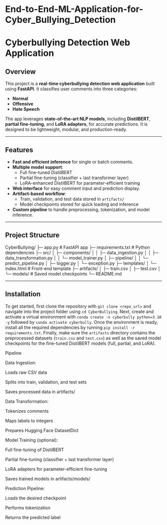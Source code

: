 # End-to-End-ML-Application-for-Cyber_Bullying_Detection
# Cyberbullying Detection Web Application

## Overview
This project is a **real-time cyberbullying detection web application** built using **FastAPI**. It classifies user comments into three categories:

- **Normal**
- **Offensive**
- **Hate Speech**

The app leverages **state-of-the-art NLP models**, including **DistilBERT**, **partial fine-tuning**, and **LoRA adapters**, for accurate predictions. It is designed to be lightweight, modular, and production-ready.

---

## Features

- **Fast and efficient inference** for single or batch comments.
- **Multiple model support**:
  - Full fine-tuned DistilBERT
  - Partial fine-tuning (classifier + last transformer layer)
  - LoRA-enhanced DistilBERT for parameter-efficient training
- **Web interface** for easy comment input and prediction display.
- **Artifact-based workflow**:
  - Train, validation, and test data stored in `artifacts/`
  - Model checkpoints stored for quick loading and inference
- **Custom pipeline** to handle preprocessing, tokenization, and model inference.

---

## Project Structure
CyberBullying/
├─ app.py # FastAPI app
├─ requirements.txt # Python dependencies
├─ src/
│ ├─ components/
│ │ ├─ data_ingestion.py
│ │ ├─ data_transformation.py
│ │ └─ model_trainer.py
│ ├─ pipeline/
│ │ └─ predict_pipeline.py
│ ├─ logger.py
│ └─ exception.py
├─ templates/
│ └─ index.html # Front-end template
├─ artifacts/
│ ├─ train.csv
│ ├─ test.csv
│ └─ models/ # Saved model checkpoints
└─ README.md


---
## Installation

To get started, first clone the repository with `git clone <repo_url>` and navigate into the project folder using `cd CyberBullying`. Next, create and activate a virtual environment with `conda create -n cyberbully python=3.10 -y` followed by `conda activate cyberbully`. Once the environment is ready, install all the required dependencies by running `pip install -r requirements.txt`. Finally, make sure the `artifacts` directory contains the preprocessed datasets (`train.csv` and `test.csv`) as well as the saved model checkpoints for the fine-tuned DistilBERT models (full, partial, and LoRA).  




Pipeline

Data Ingestion:

Loads raw CSV data

Splits into train, validation, and test sets

Saves processed data in artifacts/

Data Transformation:

Tokenizes comments

Maps labels to integers

Prepares Hugging Face DatasetDict

Model Training (optional):

Full fine-tuning of DistilBERT

Partial fine-tuning (classifier + last transformer layer)

LoRA adapters for parameter-efficient fine-tuning

Saves trained models in artifacts/models/

Prediction Pipeline:

Loads the desired checkpoint

Performs tokenization

Returns the predicted label



